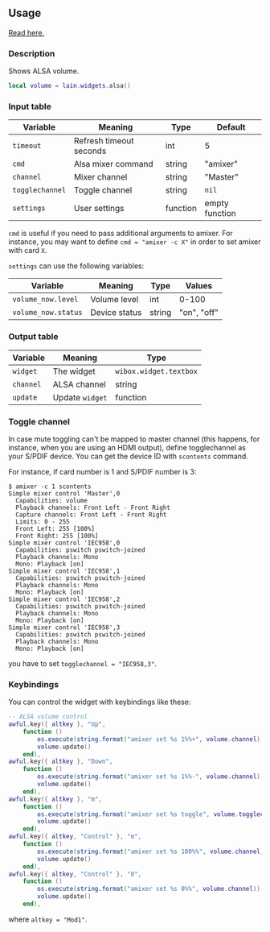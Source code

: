 ## Usage

[Read here.](https://github.com/copycat-killer/lain/wiki/Widgets#usage)

### Description

Shows ALSA volume.

```lua
local volume = lain.widgets.alsa()
```

### Input table

Variable | Meaning | Type | Default
--- | --- | --- | ---
`timeout` | Refresh timeout seconds | int | 5
`cmd` | Alsa mixer command | string | "amixer"
`channel` | Mixer channel | string | "Master"
`togglechannel` | Toggle channel | string | `nil`
`settings` | User settings | function | empty function

`cmd` is useful if you need to pass additional arguments to amixer. For instance, you may want to define `cmd = "amixer -c X"` in order to set amixer with card `X`.

`settings` can use the following variables:

Variable | Meaning | Type | Values
--- | --- | --- | ---
`volume_now.level` | Volume level | int | 0-100
`volume_now.status` | Device status | string | "on", "off"

### Output table

Variable | Meaning | Type
--- | --- | ---
`widget` | The widget | `wibox.widget.textbox`
`channel` | ALSA channel | string
`update` | Update `widget` | function

### Toggle channel

In case mute toggling can't be mapped to master channel (this happens, for instance, when you are using an HDMI output), define togglechannel as your S/PDIF device. You can get the device ID with `scontents` command.

For instance, if card number is 1 and S/PDIF number is 3:

```shell
$ amixer -c 1 scontents
Simple mixer control 'Master',0
  Capabilities: volume
  Playback channels: Front Left - Front Right
  Capture channels: Front Left - Front Right
  Limits: 0 - 255
  Front Left: 255 [100%]
  Front Right: 255 [100%]
Simple mixer control 'IEC958',0
  Capabilities: pswitch pswitch-joined
  Playback channels: Mono
  Mono: Playback [on]
Simple mixer control 'IEC958',1
  Capabilities: pswitch pswitch-joined
  Playback channels: Mono
  Mono: Playback [on]
Simple mixer control 'IEC958',2
  Capabilities: pswitch pswitch-joined
  Playback channels: Mono
  Mono: Playback [on]
Simple mixer control 'IEC958',3
  Capabilities: pswitch pswitch-joined
  Playback channels: Mono
  Mono: Playback [on]
```

you have to set `togglechannel = "IEC958,3"`.

### Keybindings

You can control the widget with keybindings like these:

```lua
-- ALSA volume control
awful.key({ altkey }, "Up",
	function ()
		os.execute(string.format("amixer set %s 1%%+", volume.channel))
		volume.update()
	end),
awful.key({ altkey }, "Down",
	function ()
		os.execute(string.format("amixer set %s 1%%-", volume.channel))
		volume.update()
	end),
awful.key({ altkey }, "m",
	function ()
		os.execute(string.format("amixer set %s toggle", volume.togglechannel or volume.channel))
		volume.update()
	end),
awful.key({ altkey, "Control" }, "m",
	function ()
		os.execute(string.format("amixer set %s 100%%", volume.channel))
		volume.update()
	end),
awful.key({ altkey, "Control" }, "0",
	function ()
		os.execute(string.format("amixer set %s 0%%", volume.channel))
		volume.update()
	end),
```

where `altkey = "Mod1"`.